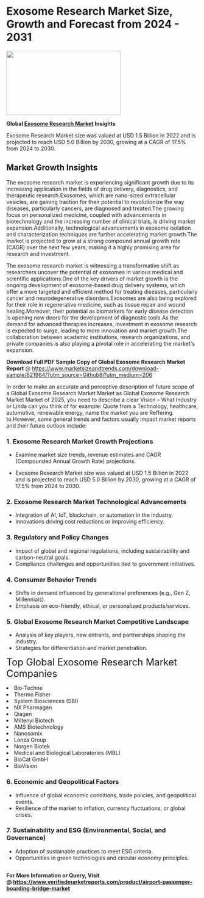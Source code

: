 <H1>Exosome Research Market Size, Growth and Forecast from 2024 - 2031</H1><img class="aligncenter size-medium wp-image-584254" src="https://thirdeyenews.in/wp-content/uploads/2024/09/Global-Market-Research-300x168.jpeg" alt="" width="300" height="168" /><p><strong>Global&nbsp;<a href="https://www.marketsizeandtrends.com/download-sample/821964/?utm_source=Github8j?utm_medium=206">Exosome Research Market</a> Insights</strong></p><p>Exosome Research Market size was valued at USD 1.5 Billion in 2022 and is projected to reach USD 5.0 Billion by 2030, growing at a CAGR of 17.5% from 2024 to 2030.</p><p><h2>Market Growth Insights</h2> <p>The exosome research market is experiencing significant growth due to its increasing application in the fields of drug delivery, diagnostics, and therapeutic research.Exosomes, which are nano-sized extracellular vesicles, are gaining traction for their potential to revolutionize the way diseases, particularly cancers, are diagnosed and treated.The growing focus on personalized medicine, coupled with advancements in biotechnology and the increasing number of clinical trials, is driving market expansion.Additionally, technological advancements in exosome isolation and characterization techniques are further accelerating market growth.The market is projected to grow at a strong compound annual growth rate (CAGR) over the next few years, making it a highly promising area for research and investment.</p> <p>The exosome research market is witnessing a transformative shift as researchers uncover the potential of exosomes in various medical and scientific applications.One of the key drivers of market growth is the ongoing development of exosome-based drug delivery systems, which offer a more targeted and efficient method for treating diseases, particularly cancer and neurodegenerative disorders.Exosomes are also being explored for their role in regenerative medicine, such as tissue repair and wound healing.Moreover, their potential as biomarkers for early disease detection is opening new doors for the development of diagnostic tools.As the demand for advanced therapies increases, investment in exosome research is expected to surge, leading to more innovation and market growth.The collaboration between academic institutions, research organizations, and private companies is also playing a pivotal role in accelerating the market's expansion.</p> <p><span class=""><strong>Download Full PDF Sample Copy of Global Exosome Research Market Report</strong> @ <a href="https://www.marketsizeandtrends.com/download-sample/821964/?utm_source=Github8j?utm_medium=206" target="_blank">https://www.marketsizeandtrends.com/download-sample/821964/?utm_source=Github8j?utm_medium=206</a></span></p><p>In order to make an accurate and perceptive description of future scope of a Global&nbsp;Exosome Research Market Market as Global&nbsp;Exosome Research Market Market of 2025, you need to describe a clear Vision &ndash; What Industry or Linda can you think of for example: Quote from a Technology, healthcare, automotive, renewable energy, name the market you are Reffering to.However, some general trends and factors usually impact market reports and their future outlook include:</p><h3>1.&nbsp;<strong>Exosome Research Market Growth Projections</strong></h3><ul><li>Examine market size trends, revenue estimates and CAGR (Compounded Annual Growth Rate) projections.</li><li><p>Exosome Research Market size was valued at USD 1.5 Billion in 2022 and is projected to reach USD 5.0 Billion by 2030, growing at a CAGR of 17.5% from 2024 to 2030.</p></li></ul><h3>2.&nbsp;<strong>Exosome Research Market Technological Advancements</strong></h3><ul><li>Integration of AI, IoT, blockchain, or automation in the industry.</li><li>Innovations driving cost reductions or improving efficiency.</li></ul><h3>3.&nbsp;<strong>Regulatory and Policy Changes</strong></h3><ul><li>Impact of global and regional regulations, including sustainability and carbon-neutral goals.</li><li>Compliance challenges and opportunities tied to government initiatives.</li></ul><h3>4.&nbsp;<strong>Consumer Behavior Trends</strong></h3><ul><li>Shifts in demand influenced by generational preferences (e.g., Gen Z, Millennials).</li><li>Emphasis on eco-friendly, ethical, or personalized products/services.</li></ul><h3>5.&nbsp;<strong>Global Exosome Research Market Competitive Landscape</strong></h3><ul><li>Analysis of key players, new entrants, and partnerships shaping the industry.</li><li>Strategies for differentiation and market penetration.</li></ul><p data-pm-slice="1 1 []"><span style="color: inherit; font-family: inherit; font-size: 25px;">Top Global Exosome Research Market Companies</span></p><div class="" data-test-id=""><p><li>Bio-Techne</li><li> Thermo Fisher</li><li> System Biosciences (SBI)</li><li> NX Pharmagen</li><li> Qiagen</li><li> Miltenyi Biotech</li><li> AMS Biotechnology</li><li> Nanosomix</li><li> Lonza Group</li><li> Norgen Biotek</li><li> Medical and Biological Laboratories (MBL)</li><li> BioCat GmbH</li><li> BioVision</li></p></div><h3>6.&nbsp;<strong>Economic and Geopolitical Factors</strong></h3><ul><li>Influence of global economic conditions, trade policies, and geopolitical events.</li><li>Resilience of the market to inflation, currency fluctuations, or global crises.</li></ul><h3>7.&nbsp;<strong>Sustainability and ESG (Environmental, Social, and Governance)</strong></h3><ul><li>Adoption of sustainable practices to meet ESG criteria.</li><li>Opportunities in green technologies and circular economy principles.</li></ul><h2><strong style="font-size: 14px;">For More Information or Query, Visit @&nbsp;</strong><a style="background-color: #ffffff; font-size: 14px;" href="https://www.marketsizeandtrends.com/report/exosome-research-market/" target="_blank">https://www.verifiedmarketreports.com/product/airport-passenger-boarding-bridge-market</a></h2>